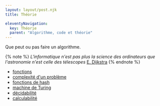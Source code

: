 ```yaml
---
layout: layout/post.njk 
title: Théorie

eleventyNavigation:
  key: Théorie
  parent: "Algorithme, code et théorie"
---
```


<!-- début résumé -->

Que peut ou pas faire un algorithme.

<!-- fin résumé -->

{% note %}
*L'informatique n'est pas plus la science des ordinateurs que l'astronomie n'est celle des télescopes* [E. Dijkstra](https://fr.wikipedia.org/wiki/Edsger_Dijkstra)
{% endnote %}

* [fonctions](fonctions)
* [complexité d'un problème](complexité-problème)
* [fonctions de hash](fonctions-hash)
* [machine de Turing](machine-turing)
* [décidabilité](decidabilite)
* [calculabilité](calculabilite)
